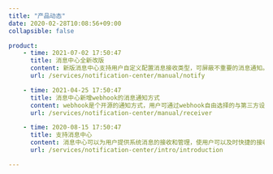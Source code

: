```yaml
---
title: "产品动态"
date: 2020-02-28T10:08:56+09:00
collapsible: false

product:
    - time: 2021-07-02 17:50:47
      title: 消息中心全新改版
      content: 新版消息中心支持用户自定义配置消息接收类型，可屏蔽不重要的消息通知。此外本次消息中心交互全面优化，提供更优体验。
      url: /services/notification-center/manual/notify

    - time: 2021-04-25 17:50:47
      title: 消息中心新增webhook的消息通知方式
      content: webhook是个开源的通知方式，用户可通过webhook自由选择的与第三方设计平台比如“钉钉”做消息对接，满足不同用户的通知方式。
      url: /services/notification-center/manual/receiver

    - time: 2020-08-15 17:50:47
      title: 支持消息中心
      content: 消息中心可以为用户提供系统消息的接收和管理，使用户可以及时快捷的接收消息，从而避免信息遗漏造成不必要的损失。
      url: /services/notification-center/intro/introduction

---
```


<!-- 设置上述参数可生成产品动态页  -->

